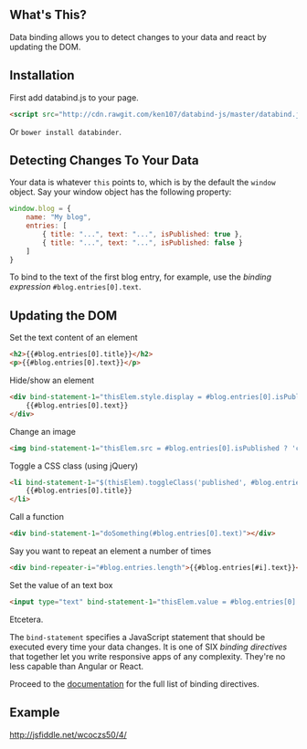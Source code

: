 ## What's This?
Data binding allows you to detect changes to your data and react by updating the DOM.

## Installation
First add databind.js to your page.
```html
<script src="http://cdn.rawgit.com/ken107/databind-js/master/databind.js"></script>
```
Or `bower install databinder`.

## Detecting Changes To Your Data
Your data is whatever `this` points to, which is by the default the `window` object.  Say your window object has the following property:
```javascript
window.blog = {
	name: "My blog",
	entries: [
		{ title: "...", text: "...", isPublished: true },
		{ title: "...", text: "...", isPublished: false }
	]
}
```
To bind to the text of the first blog entry, for example, use the _binding expression_ `#blog.entries[0].text`.

## Updating the DOM
Set the text content of an element
```html
<h2>{{#blog.entries[0].title}}</h2>
<p>{{#blog.entries[0].text}}</p>
```

Hide/show an element
```html
<div bind-statement-1="thisElem.style.display = #blog.entries[0].isPublished ? 'block' : 'none'">
	{{#blog.entries[0].text}}
</div>
```

Change an image
```html
<img bind-statement-1="thisElem.src = #blog.entries[0].isPublished ? 'checked.png' : 'unchecked.png'" />
```

Toggle a CSS class (using jQuery)
```html
<li bind-statement-1="$(thisElem).toggleClass('published', #blog.entries[0].isPublished)">
	{{#blog.entries[0].title}}
</li>
```

Call a function
```html
<div bind-statement-1="doSomething(#blog.entries[0].text)"></div>
```

Say you want to repeat an element a number of times
```html
<div bind-repeater-i="#blog.entries.length">{{#blog.entries[#i].text}}</div>
```

Set the value of an text box
```html
<input type="text" bind-statement-1="thisElem.value = #blog.entries[0].title" />
```

Etcetera.

The `bind-statement` specifies a JavaScript statement that should be executed every time your data changes.  It is one of SIX _binding directives_ that together let you write responsive apps of any complexity.  They're no less capable than Angular or React.

Proceed to the [documentation](https://github.com/ken107/databind-js/wiki/Home) for the full list of binding directives.

## Example
http://jsfiddle.net/wcoczs50/4/

